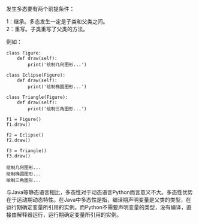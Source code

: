 发生多态要有两个前提条件：  

1：继承。多态发生一定是子类和父类之间。  
2：重写。子类重写了父类的方法。  

例如：

    class Figure:
        def draw(self):
            print('绘制几何图形...')

    class Eclipse(Figure):
        def draw(self):
            print('绘制椭圆图形...')

    class Triangle(Figure):
        def draw(self):
            print('绘制三角图形...')

    f1 = Figure()
    f1.draw()

    f2 = Eclipse()
    f2.draw()

    f3 = Triangle()
    f3.draw()

    绘制几何图形...
    绘制椭圆图形...
    绘制三角图形...

与Java等静态语言相比，多态性对于动态语言Python而言意义不大。多态性优势在于运动期动态特性。在Java中多态性是指，编译期声明变量是父类的类型，在运行期确定变量所引用的实例。而Python不需要声明变量的类型，没有编译，直接由解释器运行，运行期确定变量所引用的实例。
